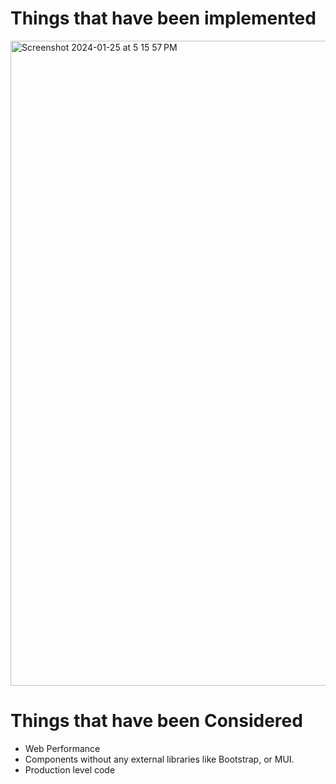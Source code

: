 #  Things that have been implemented

<img width="1032" alt="Screenshot 2024-01-25 at 5 15 57 PM" src="https://github.com/SalilSharma0405/wrkspt-assignment/assets/153710627/a6b09161-dae6-4bc3-956d-2bbb65f9dd37">

# Things that have been Considered
 - Web Performance 
 - Components without any external libraries like Bootstrap, or MUI.
 - Production level code
